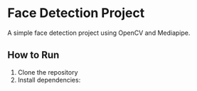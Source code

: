 # Face Detection Project
A simple face detection project using OpenCV and Mediapipe.

## How to Run
1. Clone the repository
2. Install dependencies:
